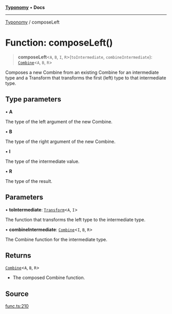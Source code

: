 [**Typonomy**](../README.md) • **Docs**

***

[Typonomy](../globals.md) / composeLeft

# Function: composeLeft()

> **composeLeft**\<`A`, `B`, `I`, `R`\>(`toIntermediate`, `combineIntermediate`): [`Combine`](../type-aliases/Combine.md)\<`A`, `B`, `R`\>

Composes a new Combine from an existing Combine for an intermediate type
and a Transform that transforms the first (left) type to that intermediate type.

## Type parameters

• **A**

The type of the left argument of the new Combine.

• **B**

The type of the right argument of the new Combine.

• **I**

The type of the intermediate value.

• **R**

The type of the result.

## Parameters

• **toIntermediate**: [`Transform`](../type-aliases/Transform.md)\<`A`, `I`\>

The function that transforms the left type to the intermediate type.

• **combineIntermediate**: [`Combine`](../type-aliases/Combine.md)\<`I`, `B`, `R`\>

The Combine function for the intermediate type.

## Returns

[`Combine`](../type-aliases/Combine.md)\<`A`, `B`, `R`\>

- The composed Combine function.

## Source

[func.ts:210](https://github.com/softcraft-development/typonomy/blob/ed30302645156be7a3415a48b3f38706435f25d3/src/func.ts#L210)

